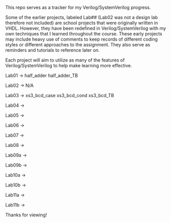 This repo serves as a tracker for my Verilog/SystemVerilog progress.

Some of the earlier projects, labeled Lab## (Lab02 was not a design lab therefore not included) are school projects that were originally written in VHDL.
However, they have been redefined in Verilog/SystemVerilog with my own techniques that I learned throughout the course.
These early projects may include heavy use of comments to keep records of different coding styles or different approaches to the assignment.
They also serve as reminders and tutorials to reference later on.

Each project will aim to utilize as many of the features of Verilog/SystemVerilog to help make learning more effective.

Lab01 ->  half_adder
          half_adder_TB

Lab02 ->  N/A

Lab03 ->  xs3_bcd_case
          xs3_bcd_cond
          xs3_bcd_TB

Lab04 ->  

Lab05 ->  

Lab06 ->  

Lab07 ->  

Lab08 ->  

Lab09a ->  

Lab09b ->  

Lab10a ->  

Lab10b ->  

Lab11a ->  

Lab11b ->  





Thanks for viewing! 
